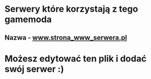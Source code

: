 # Serwery które korzystają z tego gamemoda

## Nazwa - www.strona_www_serwera.pl

# Możesz edytować ten plik i dodać swój serwer :)
